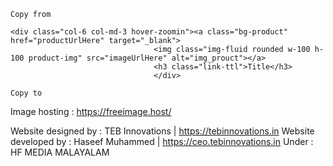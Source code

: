 ```
Copy from

<div class="col-6 col-md-3 hover-zoomin"><a class="bg-product" href="productUrlHere" target="_blank">
                                <img class="img-fluid rounded w-100 h-100 product-img" src="imageUrlHere" alt="img_prouct"></a>
                                <h3 class="link-ttl">Title</h3>
                                </div>

Copy to
```

Image hosting : https://freeimage.host/

Website designed by : TEB Innovations | https://tebinnovations.in 
Website developed by : Haseef Muhammed | https://ceo.tebinnovations.in 
Under : HF MEDIA MALAYALAM
